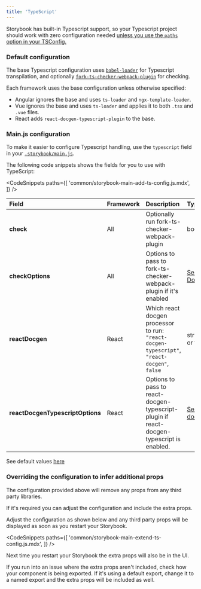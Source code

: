 ```yaml
---
title: 'TypeScript'
---
```


Storybook has built-in Typescript support, so your Typescript project should work with zero configuration needed [unless you use the `paths` option in your TSConfig.](./webpack#typescript-module-resolution)

### Default configuration

The base Typescript configuration uses [`babel-loader`](https://webpack.js.org/loaders/babel-loader/) for Typescript transpilation, and optionally <a href="https://github.com/TypeStrong/fork-ts-checker-webpack-plugin/blob/v4.1.6/README.md#options"><code>fork-ts-checker-webpack-plugin</code></a> for checking.

Each framework uses the base configuration unless otherwise specified:

- Angular ignores the base and uses `ts-loader` and `ngx-template-loader`.
- Vue ignores the base and uses `ts-loader` and applies it to both `.tsx` and `.vue` files.
- React adds `react-docgen-typescript-plugin` to the base.

### Main.js configuration

To make it easier to configure Typescript handling, use the `typescript` field in your [`.storybook/main.js`](./overview.md#configure-story-rendering).

The following code snippets shows the fields for you to use with TypeScript:

<!-- prettier-ignore-start -->

<CodeSnippets
  paths={[
    'common/storybook-main-add-ts-config.js.mdx',
  ]}
/>

<!-- prettier-ignore-end -->

| Field                            | Framework | Description                                                                                 | Type                                                                                                              |
| :------------------------------- | :-------- | :------------------------------------------------------------------------------------------ | :---------------------------------------------------------------------------------------------------------------- |
| **check**                        | All       | Optionally run fork-ts-checker-webpack-plugin                                               | boolean                                                                                                           |
| **checkOptions**                 | All       | Options to pass to fork-ts-checker-webpack-plugin if it's enabled                           | <a href="https://github.com/TypeStrong/fork-ts-checker-webpack-plugin/blob/v4.1.6/README.md#options">See Docs</a> |
| **reactDocgen**                  | React     | Which react docgen processor to run: `"react-docgen-typescript"`, `"react-docgen"`, `false` | string or false                                                                                                   |
| **reactDocgenTypescriptOptions** | React     | Options to pass to react-docgen-typescript-plugin if react-docgen-typescript is enabled.    | [See docs](https://github.com/hipstersmoothie/react-docgen-typescript-plugin)                                     |

See default values [here](https://github.com/storybookjs/storybook/blob/next/lib/core-server/src/presets/common-preset.ts#L51)

### Overriding the configuration to infer additional props

The configuration provided above will remove any props from any third party libraries.

If it's required you can adjust the configuration and include the extra props.

Adjust the configuration as shown below and any third party props will be displayed as soon as you restart your Storybook.

<!-- prettier-ignore-start -->

<CodeSnippets
  paths={[
    'common/storybook-main-extend-ts-config.js.mdx',
  ]}
/>

<!-- prettier-ignore-end -->

Next time you restart your Storybook the extra props will also be in the UI.

<div class="aside">
If you run into an issue where the extra props aren't included, check how your component is being exported. If it's using a default export, change it to a named export and the extra props will be included as well.
</div>
